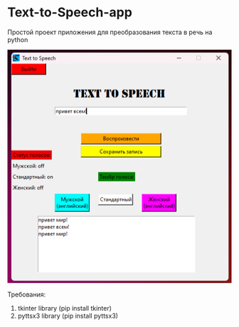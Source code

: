 # Text-to-Speech-app
Простой проект приложения для преобразования текста в речь на python

![Интерфейс](screenshot_demo.png)

Требования:

1) tkinter library (pip install tkinter)
2) pyttsx3 library (pip install pyttsx3)
   
